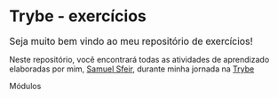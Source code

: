 # Trybe - exercícios

<span style="font-size:larger;">Seja muito bem vindo ao meu repositório de exercícios! </span>


Neste repositório, você encontrará todas as atividades de aprendizado elaboradas por mim, [Samuel Sfeir](https://www.linkedin.com/in/samuel-sfeir-434152278/), durante minha jornada na [Trybe](https://www.trybe.com/)

Módulos

